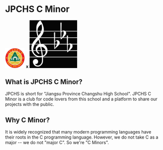# JPCHS C Minor

<img src="./avatar_school.png" alt="avatar_school" style="zoom: 33%;" />                  **x**                 <img src="./avatar_club.jpeg" alt="avatar_club" style="zoom:80%;" />

## What is JPCHS C Minor?

JPCHS is short for "Jiangsu Province Changshu High School". JPCHS C Minor is a club for code lovers from this school and a platform to share our projects with the public.

## Why C Minor?

It is widely recognized that many modern programming languages have their roots in the C programming language. However, we do not take C as a major -- we do not "major C". So we're "C Minors".

